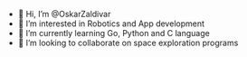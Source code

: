 - 👋 Hi, I’m @OskarZaldivar
- 👀 I’m interested in Robotics and App development
- 🌱 I’m currently learning Go, Python and C language
- 💞️ I’m looking to collaborate on space exploration programs

<!---
OskarZaldivar/OskarZaldivar is a ✨ special ✨ repository because its `README.md` (this file) appears on your GitHub profile.
You can click the Preview link to take a look at your changes.
--->
